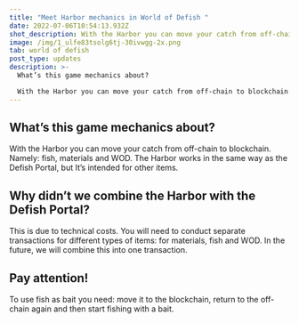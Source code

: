 ```yaml
---
title: "Meet Harbor mechanics in World of Defish "
date: 2022-07-06T10:54:13.932Z
shot_description: With the Harbor you can move your catch from off-chain to blockchain.
image: /img/1_ulfe83tsolg6tj-30ivwgg-2x.png
tab: world of defish
post_type: updates
description: >-
  What’s this game mechanics about?

  With the Harbor you can move your catch from off-chain to blockchain. Namely: fish, materials and WOD. The Harbor works in the same way as the Defish Portal, but It’s intended for other items.
---
```

<!--StartFragment-->

## **What’s this game mechanics about?**

With the Harbor you can move your catch from off-chain to blockchain. Namely: fish, materials and WOD. The Harbor works in the same way as the Defish Portal, but It’s intended for other items.

## **Why didn’t we combine the Harbor with the Defish Portal?**

This is due to technical costs. You will need to conduct separate transactions for different types of items: for materials, fish and WOD. In the future, we will combine this into one transaction.

## **Pay attention!**

To use fish as bait you need: move it to the blockchain, return to the off-chain again and then start fishing with a bait.

<!--EndFragment-->